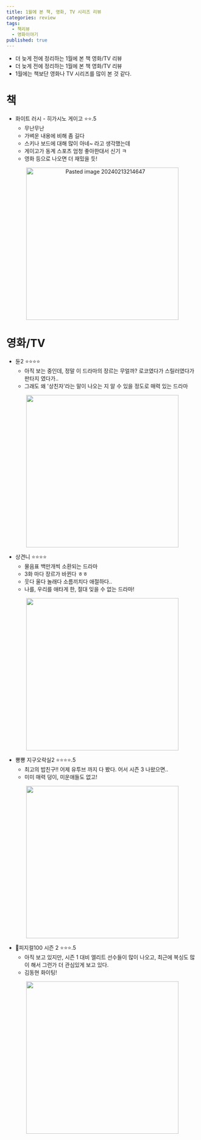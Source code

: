 ```yaml
---
title: 1월에 본 책, 영화, TV 시리즈 리뷰
categories: review
tags:
  - 책리뷰
  - 영화이야기
published: true
---
```

- 더 늦게 전에 정리하는 1월에 본 책 영화/TV 리뷰
- 더 늦게 전에 정리하는 1월에 본 책 영화/TV 리뷰
- 1월에는 책보단 영화나 TV 시리즈를 많이 본 것 같다.

# 책
- 화이트 러시 - 히가시노 게이고 ⭐⭐.5
	- 무난무난
	- 가벼운 내용에 비해 좀 길다
	- 스키나 보드에 대해 많이 아네~ 라고 생각했는데
	- 게이고가 동계 스포츠 엄청 좋아한대서 신기 ㅋ
	- 영화 등으로 나오면 더 재밌을 듯!

<p align="center"> <img width="400" alt="Pasted image 20240213214647" src="https://an2-img.amz.wtchn.net/image/v2/McnnR-cOOMrQRslZUs0vaA.jpg?jwt=ZXlKaGJHY2lPaUpJVXpJMU5pSjkuZXlKdmNIUnpJanBiSW1SZk5Ea3dlRGN3TUhFNE1DSmRMQ0p3SWpvaUwzWXlMM04wYjNKbEwySnZiMnN2TVRZM016YzFNakV4TVRRMk56VTBOREV3TnlKOS5mTUVkX3o5d3k1T3ZBNDlxUjNHV0VUUG5hc0tQeEQ4X3lrQVNKbWRVQno4"></p>


# 영화/TV
- 듄2 ⭐⭐⭐⭐
	- 아직 보는 중인데, 정말 이 드라마의 장르는 무얼까? 로코였다가 스릴러였다가 판타지 였다가..
	- 그래도 왜 '상친자'라는 말이 나오는 지 알 수 있을 정도로 매력 있는 드라마

<p align="center"> <img width="400" src="https://github.com/JinwoongKim/JinwoongKim.github.io/assets/12505517/b699b03e-b2a3-4661-9b81-c132c14ae456"></p>

- 상견니 ⭐⭐⭐⭐
	- 물음표 백만개씩 소환되는 드라마
	- 3화 마다 장르가 바뀐다 ㅎㅎ
	- 웃다 울다 놀래다 소름끼치다 애절하다..
	- 나를, 우리를 애타게 한, 절대 잊을 수 없는 드라마!

<p align="center"> <img width="400" src="https://an2-img.amz.wtchn.net/image/v2/IixteEuc7MXKdmVDP1hK4g.jpg?jwt=ZXlKaGJHY2lPaUpJVXpJMU5pSjkuZXlKdmNIUnpJanBiSW1SZk5Ea3dlRGN3TUhFNE1DSmRMQ0p3SWpvaUwzWXlMM04wYjNKbEwybHRZV2RsTHpFMk56RTNOemMzTURRNE5UVXhORFl4TlRZaWZRLlkwTlhHdTFmSklqdW1HR2xmR1ZxeF9hcmFRUTZldkFLUktjVy1JUVhvTTg"></p>



- 뿅뿅 지구오락실2 ⭐⭐⭐⭐.5
	- 최고의 밥친구!! 어제 유투브 까지 다 봤다. 어서 시즌 3 나왔으면..
	- 미미 매력 덩이, 미운애들도 없고!

<p align="center"> <img width="400" src="https://an2-img.amz.wtchn.net/image/v2/sakvxpzXFjfcwjJFF03pkQ.jpg?jwt=ZXlKaGJHY2lPaUpJVXpJMU5pSjkuZXlKdmNIUnpJanBiSW1SZk5Ea3dlRGN3TUhFNE1DSmRMQ0p3SWpvaUwzWXlMM04wYjNKbEwybHRZV2RsTHpFMk9ETTRNamMyT0RZeE56WXhPVFV3T1RnaWZRLnhwQl9XUE9iSFNyc1RiUldlQWdQVFpxWXlFUnVXZVBNOEFTNHE1bkNZMnM"></p>


- 피지컬100 시즌 2 ⭐⭐⭐.5
	- 아직 보고 있지만, 시즌 1 대비 엘리트 선수들이 많이 나오고, 최근에 복싱도 많이 해서 그런가 더 관심있게 보고 있다.
	- 김동현 화이팅!

<p align="center"> <img width="400" src="https://an2-img.amz.wtchn.net/image/v2/Y1exFJLINvpTwq0prhVh-w.jpg?jwt=ZXlKaGJHY2lPaUpJVXpJMU5pSjkuZXlKdmNIUnpJanBiSW1SZk5Ea3dlRGN3TUhFNE1DSmRMQ0p3SWpvaUwzWXlMM04wYjNKbEwybHRZV2RsTHpZNU1qQTRNekkzTnpnMk9UYzFJbjAuTGR5QnBQNEFNRVp0VzJLSzkyTk1PZFpmb04zV09LcXRISmRlX0l2eTc1Yw"></p>
